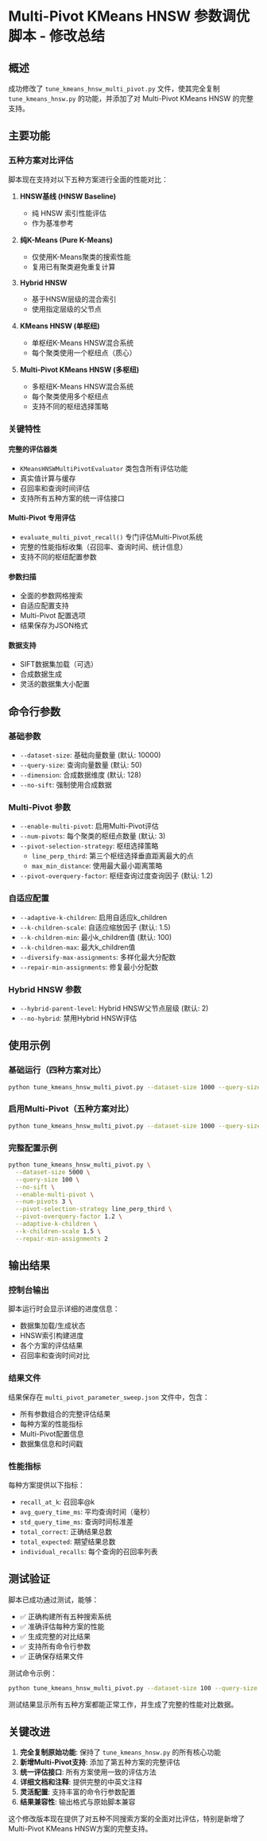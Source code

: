 # Multi-Pivot KMeans HNSW 参数调优脚本 - 修改总结

## 概述

成功修改了 `tune_kmeans_hnsw_multi_pivot.py` 文件，使其完全复制 `tune_kmeans_hnsw.py` 的功能，并添加了对 Multi-Pivot KMeans HNSW 的完整支持。

## 主要功能

### 五种方案对比评估

脚本现在支持对以下五种方案进行全面的性能对比：

1. **HNSW基线 (HNSW Baseline)**
   - 纯 HNSW 索引性能评估
   - 作为基准参考

2. **纯K-Means (Pure K-Means)**
   - 仅使用K-Means聚类的搜索性能
   - 复用已有聚类避免重复计算

3. **Hybrid HNSW**
   - 基于HNSW层级的混合索引
   - 使用指定层级的父节点

4. **KMeans HNSW (单枢纽)**
   - 单枢纽K-Means HNSW混合系统
   - 每个聚类使用一个枢纽点（质心）

5. **Multi-Pivot KMeans HNSW (多枢纽)**
   - 多枢纽K-Means HNSW混合系统
   - 每个聚类使用多个枢纽点
   - 支持不同的枢纽选择策略

### 关键特性

#### 完整的评估器类
- `KMeansHNSWMultiPivotEvaluator` 类包含所有评估功能
- 真实值计算与缓存
- 召回率和查询时间评估
- 支持所有五种方案的统一评估接口

#### Multi-Pivot 专用评估
- `evaluate_multi_pivot_recall()` 专门评估Multi-Pivot系统
- 完整的性能指标收集（召回率、查询时间、统计信息）
- 支持不同的枢纽配置参数

#### 参数扫描
- 全面的参数网格搜索
- 自适应配置支持
- Multi-Pivot 配置选项
- 结果保存为JSON格式

#### 数据支持
- SIFT数据集加载（可选）
- 合成数据生成
- 灵活的数据集大小配置

## 命令行参数

### 基础参数
- `--dataset-size`: 基础向量数量 (默认: 10000)
- `--query-size`: 查询向量数量 (默认: 50)
- `--dimension`: 合成数据维度 (默认: 128)
- `--no-sift`: 强制使用合成数据

### Multi-Pivot 参数
- `--enable-multi-pivot`: 启用Multi-Pivot评估
- `--num-pivots`: 每个聚类的枢纽点数量 (默认: 3)
- `--pivot-selection-strategy`: 枢纽选择策略
  - `line_perp_third`: 第三个枢纽选择垂直距离最大的点
  - `max_min_distance`: 使用最大最小距离策略
- `--pivot-overquery-factor`: 枢纽查询过度查询因子 (默认: 1.2)

### 自适应配置
- `--adaptive-k-children`: 启用自适应k_children
- `--k-children-scale`: 自适应缩放因子 (默认: 1.5)
- `--k-children-min`: 最小k_children值 (默认: 100)
- `--k-children-max`: 最大k_children值
- `--diversify-max-assignments`: 多样化最大分配数
- `--repair-min-assignments`: 修复最小分配数

### Hybrid HNSW 参数
- `--hybrid-parent-level`: Hybrid HNSW父节点层级 (默认: 2)
- `--no-hybrid`: 禁用Hybrid HNSW评估

## 使用示例

### 基础运行（四种方案对比）
```bash
python tune_kmeans_hnsw_multi_pivot.py --dataset-size 1000 --query-size 20 --no-sift
```

### 启用Multi-Pivot（五种方案对比）
```bash
python tune_kmeans_hnsw_multi_pivot.py --dataset-size 1000 --query-size 20 --no-sift --enable-multi-pivot --num-pivots 3
```

### 完整配置示例
```bash
python tune_kmeans_hnsw_multi_pivot.py \
  --dataset-size 5000 \
  --query-size 100 \
  --no-sift \
  --enable-multi-pivot \
  --num-pivots 3 \
  --pivot-selection-strategy line_perp_third \
  --pivot-overquery-factor 1.2 \
  --adaptive-k-children \
  --k-children-scale 1.5 \
  --repair-min-assignments 2
```

## 输出结果

### 控制台输出
脚本运行时会显示详细的进度信息：
- 数据集加载/生成状态
- HNSW索引构建进度
- 各个方案的评估结果
- 召回率和查询时间对比

### 结果文件
结果保存在 `multi_pivot_parameter_sweep.json` 文件中，包含：
- 所有参数组合的完整评估结果
- 每种方案的性能指标
- Multi-Pivot配置信息
- 数据集信息和时间戳

### 性能指标
每种方案提供以下指标：
- `recall_at_k`: 召回率@k
- `avg_query_time_ms`: 平均查询时间（毫秒）
- `std_query_time_ms`: 查询时间标准差
- `total_correct`: 正确结果总数
- `total_expected`: 期望结果总数
- `individual_recalls`: 每个查询的召回率列表

## 测试验证

脚本已成功通过测试，能够：
- ✅ 正确构建所有五种搜索系统
- ✅ 准确评估每种方案的性能
- ✅ 生成完整的对比结果
- ✅ 支持所有命令行参数
- ✅ 正确保存结果文件

测试命令示例：
```bash
python tune_kmeans_hnsw_multi_pivot.py --dataset-size 100 --query-size 5 --no-sift --enable-multi-pivot --num-pivots 3
```

测试结果显示所有五种方案都能正常工作，并生成了完整的性能对比数据。

## 关键改进

1. **完全复制原始功能**: 保持了 `tune_kmeans_hnsw.py` 的所有核心功能
2. **新增Multi-Pivot支持**: 添加了第五种方案的完整评估
3. **统一评估接口**: 所有方案使用一致的评估方法
4. **详细文档和注释**: 提供完整的中英文注释
5. **灵活配置**: 支持丰富的命令行参数配置
6. **结果兼容性**: 输出格式与原始脚本兼容

这个修改版本现在提供了对五种不同搜索方案的全面对比评估，特别是新增了Multi-Pivot KMeans HNSW方案的完整支持。
